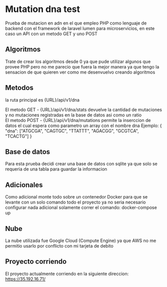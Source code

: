 # Mutation dna test

Prueba de mutacion en adn en el que empleo PHP como lenguaje de backend con el framework de laravel lumen para microservicios, en este caso un API con un metodo GET y uno POST

## Algoritmos

Trate de crear los algoritmos desde 0 ya que pude utilizar algunos que provee PHP pero no me parecio que fuera la mejor manera ya que tengo la sensacion de que quieren ver como me desenvuelvo creando algoritmos

## Metodos

la ruta principal es {URL}/api/v1/dna

El metodo GET - {URL}/api/v1/dna/stats devuelve la cantidad de mutaciones y no mutaciones registradas en la base de datos asi como un ratio
<br />El metodo POST - {URL}/api/v1/dna/mutations permite la inserccion de datos el cual espera como parametro un array con el nombre dna Ejemplo:
{
    "dna": ["ATGCGA", "CAGTGC", "TTATTT", "AGACGG", "GCGTCA", "TCACTG"]
}

## Base de datos

Para esta prueba decidi crear una base de datos con sqlite ya que solo se requeria de una tabla para guardar la informacion

## Adicionales

Como adicional monte todo sobre un contenedor Docker para que se levante con un solo comando todo el proyecto ya no seria necesario configurar nada adicional solamente correr el comando: docker-compose up

## Nube

La nube utilizada fue Google Cloud (Compute Engine) ya que AWS no me permitio usarlo por conflicto con mi tarjeta de debito

## Proyecto corriendo

El proyecto actualmente corriendo en la siguiente direccion: https://35.192.16.71/